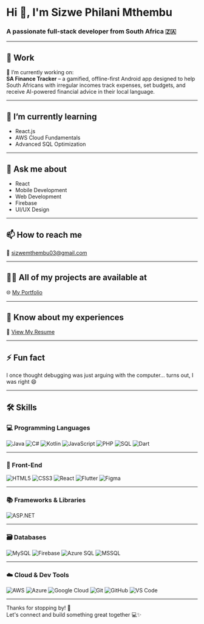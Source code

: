 # Hi 👋, I'm Sizwe Philani Mthembu

### A passionate full-stack developer from South Africa 🇿🇦

---

## 💼 Work

🔭 I’m currently working on:  
**SA Finance Tracker** – a gamified, offline-first Android app designed to help South Africans with irregular incomes track expenses, set budgets, and receive AI-powered financial advice in their local language.

---

## 🌱 I’m currently learning 
- React.js  
- AWS Cloud Fundamentals  
- Advanced SQL Optimization

---

## 💬 Ask me about
- React  
- Mobile Development
- Web Development  
- Firebase  
- UI/UX Design  

---

## 📫 How to reach me  
📧 sizwemthembu03@gmail.com

---

## 👨‍💻 All of my projects are available at  
🌐 [My Portfolio](https://portfolio-vo6v.onrender.com/)

---

## 📄 Know about my experiences  
📄 [View My Resume](https://drive.google.com/file/d/1v3XBlpFmBwK8oS70yRKxD-KD3eJO6L7C/view?usp=drive_link)

---

## ⚡ Fun fact  
I once thought debugging was just arguing with the computer… turns out, I was right 😄

---

## 🛠️ Skills

### 💻 Programming Languages  
![Java](https://img.shields.io/badge/Java-ED8B00?style=for-the-badge&logo=java&logoColor=white)
![C#](https://img.shields.io/badge/C%23-68217A?style=for-the-badge&logo=c-sharp&logoColor=white)
![Kotlin](https://img.shields.io/badge/Kotlin-0095D5?style=for-the-badge&logo=kotlin&logoColor=white)
![JavaScript](https://img.shields.io/badge/JavaScript-F7DF1E?style=for-the-badge&logo=javascript&logoColor=black)
![PHP](https://img.shields.io/badge/PHP-777BB4?style=for-the-badge&logo=php&logoColor=white)
![SQL](https://img.shields.io/badge/SQL-003B57?style=for-the-badge&logo=datagrip&logoColor=white)
![Dart](https://img.shields.io/badge/Dart-0175C2?style=for-the-badge&logo=dart&logoColor=white)

---

### 🎨 Front-End  
![HTML5](https://img.shields.io/badge/HTML5-E34F26?style=flat&logo=html5&logoColor=white)
![CSS3](https://img.shields.io/badge/CSS3-1572B6?style=flat&logo=css3&logoColor=white)
![React](https://img.shields.io/badge/React-61DAFB?style=flat&logo=react&logoColor=black)
![Flutter](https://img.shields.io/badge/Flutter-02569B?style=flat&logo=flutter&logoColor=white)
![Figma](https://img.shields.io/badge/Figma-F24E1E?style=flat&logo=figma&logoColor=white)

---

### 📚 Frameworks & Libraries  
![ASP.NET](https://img.shields.io/badge/ASP.NET-512BD4?style=for-the-badge&logo=.net&logoColor=white)

---

### 🗃️ Databases  
![MySQL](https://img.shields.io/badge/MySQL-005C84?style=for-the-badge&logo=mysql&logoColor=white)
![Firebase](https://img.shields.io/badge/Firebase-ffca28?style=for-the-badge&logo=firebase&logoColor=black)
![Azure SQL](https://img.shields.io/badge/Azure%20SQL-0078D4?style=for-the-badge&logo=microsoftazure&logoColor=white)
![MSSQL](https://img.shields.io/badge/MSSQL-CC2927?style=for-the-badge&logo=microsoftsqlserver&logoColor=white)

---

### ☁️ Cloud & Dev Tools  
![AWS](https://img.shields.io/badge/AWS-232F3E?style=for-the-badge&logo=amazonaws&logoColor=white)
![Azure](https://img.shields.io/badge/Azure-0078D4?style=for-the-badge&logo=microsoftazure&logoColor=white)
![Google Cloud](https://img.shields.io/badge/Google_Cloud-4285F4?style=for-the-badge&logo=googlecloud&logoColor=white)
![Git](https://img.shields.io/badge/Git-F05032?style=for-the-badge&logo=git&logoColor=white)
![GitHub](https://img.shields.io/badge/GitHub-181717?style=for-the-badge&logo=github&logoColor=white)
![VS Code](https://img.shields.io/badge/VS_Code-007ACC?style=for-the-badge&logo=visualstudiocode&logoColor=white)

---

Thanks for stopping by! 🙌  
Let's connect and build something great together 💻✨
